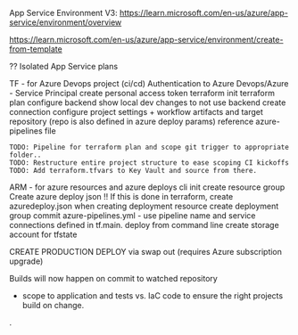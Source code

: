 App Service Environment V3: https://learn.microsoft.com/en-us/azure/app-service/environment/overview

https://learn.microsoft.com/en-us/azure/app-service/environment/create-from-template

?? Isolated App Service plans


TF - for Azure Devops project (ci/cd)
    Authentication to Azure Devops/Azure - Service Principal
    create personal access token
    terraform init
    terraform plan
    configure backend
        show local dev changes to not use backend
    create connection
    configure project settings  + workflow artifacts and target repository (repo is also defined in azure deploy params)
        reference azure-pipelines file

    TODO: Pipeline for terraform plan and scope git trigger to appropriate folder..
    TODO: Restructure entire project structure to ease scoping CI kickoffs
    TODO: Add terraform.tfvars to Key Vault and source from there.
ARM - for azure resources and azure deploys
    cli init 
    create resource group
    Create azure deploy json !! If this is done in terraform, create azuredeploy.json when creating deployment resource
    create deployment group
    commit azure-pipelines.yml - use pipeline name and service connections defined in tf.main.
    deploy from command line
    create storage account for tfstate

CREATE PRODUCTION DEPLOY via swap out (requires Azure subscription upgrade)

Builds will now happen on commit to watched repository
 - scope to application and tests vs. IaC code to ensure the right projects build on change.

 .
    

